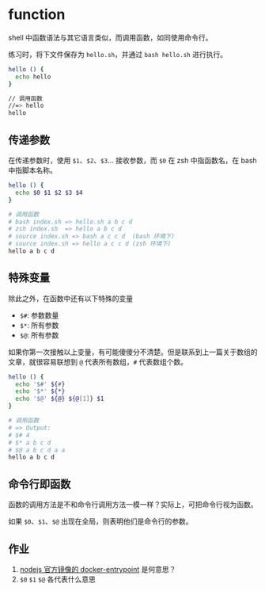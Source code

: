# function

shell 中函数语法与其它语言类似，而调用函数，如同使用命令行。

练习时，将下文件保存为 `hello.sh`，并通过 `bash hello.sh` 进行执行。

``` bash
hello () {
  echo hello
}

// 调用函数
//=> hello
hello
```

## 传递参数

在传递参数时，使用 `$1`、`$2`、`$3`... 接收参数，而 `$0` 在 zsh 中指函数名，在 bash 中指脚本名称。

``` bash
hello () {
  echo $0 $1 $2 $3 $4
}

# 调用函数
# bash index.sh => hello.sh a b c d
# zsh index.sh  => hello a b c d
# source index.sh => bash a c c d  (bash 环境下)
# source index.sh => hello a c c d (zsh 环境下)
hello a b c d
```

## 特殊变量

除此之外，在函数中还有以下特殊的变量

+ `$#`: 参数数量
+ `$*`: 所有参数
+ `$@`: 所有参数

如果你第一次接触以上变量，有可能傻傻分不清楚。但是联系到上一篇关于数组的文章，就很容易联想到 `@` 代表所有数组，`#` 代表数组个数。

``` bash
hello () {
  echo '$#' ${#}
  echo '$*' ${*}
  echo '$@' ${@} ${@[1]} $1
}

# 调用函数
# => Output:
# $# 4
# $* a b c d
# $@ a b c d a a
hello a b c d
```

## 命令行即函数

函数的调用方法是不和命令行调用方法一模一样？实际上，可把命令行视为函数。

如果 `$0`、`$1`、`$@` 出现在全局，则表明他们是命令行的参数。

## 作业

1. [nodejs 官方镜像的 docker-entrypoint](https://github.com/nodejs/docker-node/blob/main/16/alpine3.16/docker-entrypoint.sh) 是何意思？
1. `$0` `$1` `$@` 各代表什么意思

